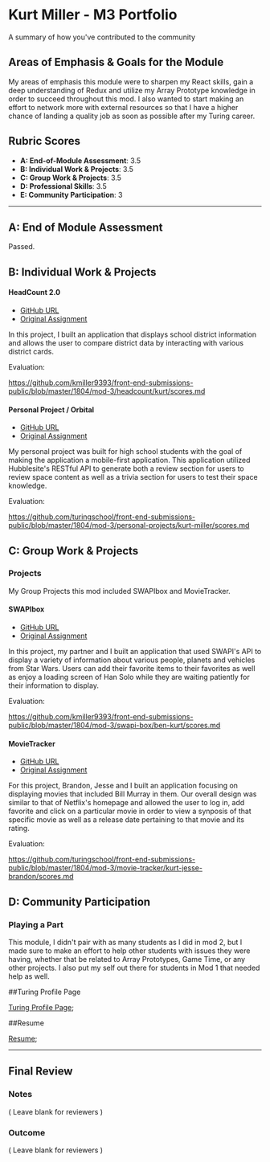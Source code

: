 # Kurt Miller - M3 Portfolio

A summary of how you've contributed to the community

## Areas of Emphasis & Goals for the Module

My areas of emphasis this module were to sharpen my React skills, gain a deep understanding of Redux and utilize my Array Prototype knowledge in order to succeed throughout this mod. I also wanted to start making an effort to network more with external resources so that I have a higher chance of landing a quality job as soon as possible after my Turing career.

## Rubric Scores

- **A: End-of-Module Assessment**: 3.5
- **B: Individual Work & Projects**: 3.5
- **C: Group Work & Projects**: 3.5
- **D: Professional Skills**: 3.5
- **E: Community Participation**: 3

---

## A: End of Module Assessment

Passed.

## B: Individual Work & Projects

#### HeadCount 2.0

- [GitHub URL](https://github.com/kmiller9393/headcount2.0)
- [Original Assignment](https://github.com/turingschool-examples/headcount2.0)

In this project, I built an application that displays school district information and allows the user to compare district data by interacting with various district cards.

Evaluation:

https://github.com/kmiller9393/front-end-submissions-public/blob/master/1804/mod-3/headcount/kurt/scores.md

#### Personal Project / Orbital

- [GitHub URL](https://github.com/kmiller9393/orbital)
- [Original Assignment](http://frontend.turing.io/projects/red-green-blue.html)

My personal project was built for high school students with the goal of making the application a mobile-first application. This application utilized Hubblesite's RESTful API to generate both a review section for users to review space content as well as a trivia section for users to test their space knowledge.

Evaluation:

https://github.com/turingschool/front-end-submissions-public/blob/master/1804/mod-3/personal-projects/kurt-miller/scores.md

## C: Group Work & Projects

### Projects

My Group Projects this mod included SWAPIbox and MovieTracker.

#### SWAPIbox

- [GitHub URL](https://github.com/kmiller9393/swapibox)
- [Original Assignment](http://frontend.turing.io/projects/swapi-box.html)

In this project, my partner and I built an application that used SWAPI's API to display a variety of information about various people, planets and vehicles from Star Wars. Users can add their favorite items to their favorites as well as enjoy a loading screen of Han Solo while they are waiting patiently for their information to display.

Evaluation:

https://github.com/kmiller9393/front-end-submissions-public/blob/master/1804/mod-3/swapi-box/ben-kurt/scores.md

#### MovieTracker

- [GitHub URL](https://github.com/kmiller9393/movie-tracker)
- [Original Assignment](https://github.com/turingschool-examples/movie-tracker)

For this project, Brandon, Jesse and I built an application focusing on displaying movies that included Bill Murray in them. Our overall design was similar to that of Netflix's homepage and allowed the user to log in, add favorite and click on a particular movie in order to view a synposis of that specific movie as well as a release date pertaining to that movie and its rating.

Evaluation:

https://github.com/turingschool/front-end-submissions-public/blob/master/1804/mod-3/movie-tracker/kurt-jesse-brandon/scores.md

## D: Community Participation

### Playing a Part

This module, I didn't pair with as many students as I did in mod 2, but I made sure to make an effort to help other students with issues they were having, whether that be related to Array Prototypes, Game Time, or any other projects. I also put my self out there for students in Mod 1 that needed help as well.

##Turing Profile Page

[Turing Profile Page](https://www.turing.io/alumni/kurt-miller);

##Resume

[Resume](https://www.turing.io/sites/default/files/resumes/KurtMillerResume-final.pdf);

---

## Final Review

### Notes

( Leave blank for reviewers )

### Outcome

( Leave blank for reviewers )
